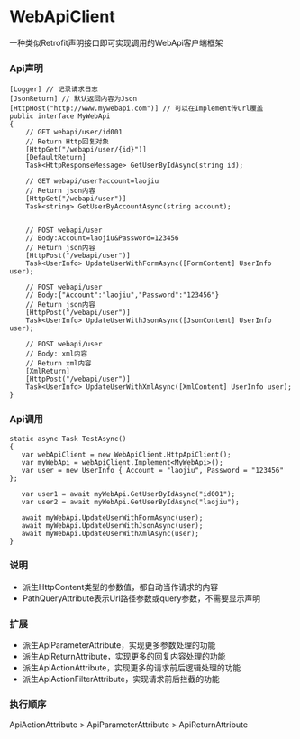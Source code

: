 # WebApiClient
一种类似Retrofit声明接口即可实现调用的WebApi客户端框架

### Api声明
```
[Logger] // 记录请求日志
[JsonReturn] // 默认返回内容为Json
[HttpHost("http://www.mywebapi.com")] // 可以在Implement传Url覆盖
public interface MyWebApi
{
    // GET webapi/user/id001
    // Return Http回复对象
    [HttpGet("/webapi/user/{id}")]
    [DefaultReturn]
    Task<HttpResponseMessage> GetUserByIdAsync(string id);

    // GET webapi/user?account=laojiu
    // Return json内容
    [HttpGet("/webapi/user")]
    Task<string> GetUserByAccountAsync(string account);


    // POST webapi/user  
    // Body:Account=laojiu&Password=123456
    // Return json内容
    [HttpPost("/webapi/user")]
    Task<UserInfo> UpdateUserWithFormAsync([FormContent] UserInfo user);

    // POST webapi/user   
    // Body:{"Account":"laojiu","Password":"123456"}
    // Return json内容
    [HttpPost("/webapi/user")]
    Task<UserInfo> UpdateUserWithJsonAsync([JsonContent] UserInfo user);

    // POST webapi/user   
    // Body: xml内容
    // Return xml内容
    [XmlReturn]
    [HttpPost("/webapi/user")]
    Task<UserInfo> UpdateUserWithXmlAsync([XmlContent] UserInfo user);
}
```
 
 ### Api调用
 ```
static async Task TestAsync()
{
    var webApiClient = new WebApiClient.HttpApiClient();
    var myWebApi = webApiClient.Implement<MyWebApi>();
    var user = new UserInfo { Account = "laojiu", Password = "123456" };

    var user1 = await myWebApi.GetUserByIdAsync("id001");
    var user2 = await myWebApi.GetUserByIdAsync("laojiu");

    await myWebApi.UpdateUserWithFormAsync(user);
    await myWebApi.UpdateUserWithJsonAsync(user);
    await myWebApi.UpdateUserWithXmlAsync(user);
}
```

### 说明
* 派生HttpContent类型的参数值，都自动当作请求的内容
* PathQueryAttribute表示Url路径参数或query参数，不需要显示声明

### 扩展
* 派生ApiParameterAttribute，实现更多参数处理的功能
* 派生ApiReturnAttribute，实现更多的回复内容处理的功能
* 派生ApiActionAttribute，实现更多的请求前后逻辑处理的功能
* 派生ApiActionFilterAttribute，实现请求前后拦截的功能

### 执行顺序
ApiActionAttribute > ApiParameterAttribute > ApiReturnAttribute
